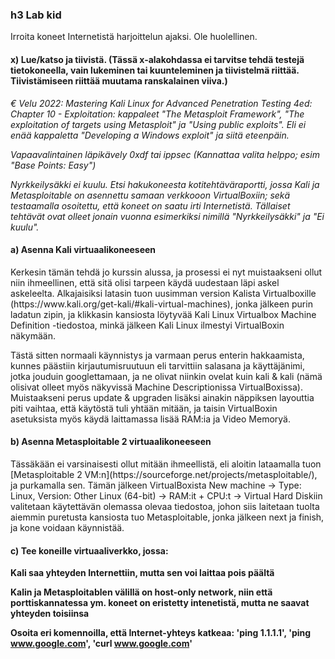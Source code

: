 ### h3 Lab kid

Irroita koneet Internetistä harjoittelun ajaksi. Ole huolellinen.

#### x) Lue/katso ja tiivistä. (Tässä x-alakohdassa ei tarvitse tehdä testejä tietokoneella, vain lukeminen tai kuunteleminen ja tiivistelmä riittää. Tiivistämiseen riittää muutama ranskalainen viiva.)
*€ Velu 2022: Mastering Kali Linux for Advanced Penetration Testing 4ed: Chapter 10 - Exploitation: kappaleet "The Metasploit Framework", "The exploitation of targets using Metasploit" ja "Using public exploits". Eli ei enää kappaletta "Developing a Windows exploit" ja siitä eteenpäin.*

*Vapaavalintainen läpikävely 0xdf tai ippsec (Kannattaa valita helppo; esim "Base Points: Easy")*

*Nyrkkeilysäkki ei kuulu. Etsi hakukoneesta kotitehtäväraportti, jossa Kali ja Metasploitable on asennettu samaan verkkooon VirtualBoxiin; sekä testaamalla osoitettu, että koneet on saatu irti Internetistä. Tällaiset tehtävät ovat olleet jonain vuonna esimerkiksi nimillä "Nyrkkeilysäkki" ja "Ei kuulu".*

#### a) Asenna Kali virtuaalikoneeseen

<p>Kerkesin tämän tehdä jo kurssin alussa, ja prosessi ei nyt muistaakseni ollut niin ihmeellinen, että sitä olisi tarpeen käydä uudestaan läpi askel askeleelta. Alkajaisiksi latasin tuon uusimman version Kalista Virtualboxille (https://www.kali.org/get-kali/#kali-virtual-machines), jonka jälkeen purin ladatun zipin, ja klikkasin kansiosta löytyvää Kali Linux Virtualbox Machine Definition -tiedostoa, minkä jälkeen Kali Linux ilmestyi VirtualBoxin näkymään.</p>

<p>Tästä sitten normaali käynnistys ja varmaan perus enterin hakkaamista, kunnes päästiin kirjautumisruutuun eli tarvittiin salasana ja käyttäjänimi, jotka jouduin googlettamaan, ja ne olivat niinkin ovelat kuin kali & kali (nämä olisivat olleet myös näkyvissä Machine Descriptionissa VirtualBoxissa). Muistaakseni perus update & upgraden lisäksi ainakin näppiksen layouttia piti vaihtaa, että käytöstä tuli yhtään mitään, ja taisin VirtualBoxin asetuksista myös käydä laittamassa lisää RAM:ia ja Video Memoryä.</p>



#### b) Asenna Metasploitable 2 virtuaalikoneeseen

<p>Tässäkään ei varsinaisesti ollut mitään ihmeellistä, eli aloitin lataamalla tuon [Metasploitable 2 VM:n](https://sourceforge.net/projects/metasploitable/), ja purkamalla sen. Tämän jälkeen VirtualBoxista New machine -> Type: Linux, Version: Other Linux (64-bit) -> RAM:it + CPU:t -> Virtual Hard Diskiin valitetaan käytettävän olemassa olevaa tiedostoa, johon siis laitetaan tuolta aiemmin puretusta kansiosta tuo Metasploitable, jonka jälkeen next ja finish, ja kone voidaan käynnistää.</p>

#### c) Tee koneille virtuaaliverkko, jossa:

**Kali saa yhteyden Internettiin, mutta sen voi laittaa pois päältä**

**Kalin ja Metasploitablen välillä on host-only network, niin että porttiskannatessa ym. koneet on eristetty intenetistä, mutta ne saavat yhteyden toisiinsa**

**Osoita eri komennoilla, että Internet-yhteys katkeaa: 'ping 1.1.1.1', 'ping www.google.com', 'curl www.google.com'**

